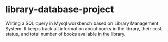 # library-database-project
Writing a SQL query in Mysql workbench based on Library Management System. It keeps track all information about books in the library, their cost, status, and total number of books available in the library.
